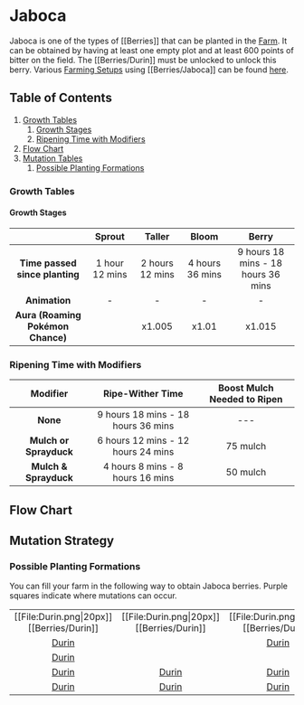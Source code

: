# Jaboca

Jaboca is one of the types of [[Berries]] that can be planted in the [Farm](https://wiki.pokeclicker.com/). It can be obtained by having at least one empty plot and at least 600 points of bitter on the field. The [[Berries/Durin]] must be unlocked to unlock this berry. Various [Farming Setups](https://wiki.pokeclicker.com/) using [[Berries/Jaboca]] can be found [here](https://wiki.pokeclicker.com/).

 ## Table of Contents
 1. [Growth Tables](#growth_tables)
    1. [Growth Stages](#growth_stages)
    2. [Ripening Time with Modifiers](#ripening)
 2. [Flow Chart](#flow_chart)
 3. [Mutation Tables](#mutation)
    1. [Possible Planting Formations](#planting)
 
### Growth Tables <a name="growth_tables"></a>

#### Growth Stages

|                                   |     **Sprout**   |  **Taller**     | **Bloom**       | **Berry**                          |
|:---------------------------------:|:----------------:|:---------------:|:---------------:| :---------------------------------:|
| **Time passed since planting**    |  1 hour 12 mins  | 2 hours 12 mins | 4 hours 36 mins | 9 hours 18 mins - 18 hours 36 mins |
| **Animation**                     |    -             |   -             | -               | -                                  |
| **Aura (Roaming Pokémon Chance)** |                  |  x1.005         | x1.01           | x1.015                             |

### Ripening Time with Modifiers

| **Modifier**           |     **Ripe-Wither Time**           |  **Boost Mulch Needed to Ripen** |
|:----------------------:|:----------------------------------:|:--------------------------------------:|
| **None**               | 9 hours 18 mins - 18 hours 36 mins | ---                                    | 
| **Mulch or Sprayduck** | 6 hours 12 mins - 12 hours 24 mins |   75 mulch                             |
| **Mulch & Sprayduck**  | 4 hours 8 mins - 8 hours 16 mins   |  50 mulch                              |

## Flow Chart

<!--- Comment? How should we do this? -->

## Mutation Strategy <a name="mutation"></a>

### Possible Planting Formations

You can fill your farm in the following way to obtain Jaboca berries. Purple squares indicate where mutations can occur.

|  |  |  |  |  |
|:--------------------------------------:|:--------------------------------------:|:-------------------------------------------------:|:--------------------------------------:| :-------------------------------------:|
[[File:Durin.png\|20px]] [[Berries/Durin]] | [[File:Durin.png\|20px]] [[Berries/Durin]] | [[File:Durin.png\|20px]] [[Berries/Durin]] | [[File:Durin.png\|20px]] [[Berries/Durin]] | [[File:Durin.png\|20px]] [[Berries/Durin]]
| [Durin](https://wiki.pokeclicker.com/) |                                        | [Durin](https://wiki.pokeclicker.com/) |                                        | [Durin](https://wiki.pokeclicker.com/) |
| [Durin](https://wiki.pokeclicker.com/) |                                        |                                        |                                        | [Durin](https://wiki.pokeclicker.com/) |
| [Durin](https://wiki.pokeclicker.com/) | [Durin](https://wiki.pokeclicker.com/) | [Durin](https://wiki.pokeclicker.com/) | [Durin](https://wiki.pokeclicker.com/) | [Durin](https://wiki.pokeclicker.com/) |
| [Durin](https://wiki.pokeclicker.com/) | [Durin](https://wiki.pokeclicker.com/) | [Durin](https://wiki.pokeclicker.com/) | [Durin](https://wiki.pokeclicker.com/) | [Durin](https://wiki.pokeclicker.com/) |


